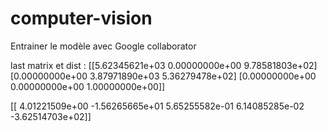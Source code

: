 # computer-vision

Entrainer le modèle avec Google collaborator


last matrix et dist : 
[[5.62345621e+03 0.00000000e+00 9.78581803e+02]
 [0.00000000e+00 3.87971890e+03 5.36279478e+02]
 [0.00000000e+00 0.00000000e+00 1.00000000e+00]]


[[ 4.01221509e+00 -1.56265665e+01  5.65255582e-01  6.14085285e-02
  -3.62514703e+02]]
